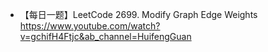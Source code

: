 - 【每日一题】LeetCode 2699. Modify Graph Edge Weights https://www.youtube.com/watch?v=gchifH4Ftjc&ab_channel=HuifengGuan